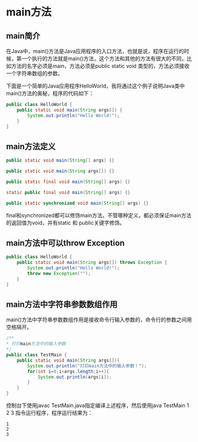 # main方法

## main简介

在Java中，main()方法是Java应用程序的入口方法，也就是说，程序在运行的时候，第一个执行的方法就是main()方法，这个方法和其他的方法有很大的不同，比如方法的名字必须是main，方法必须是public static void 类型的，方法必须接收一个字符串数组的参数。

下面是一个简单的Java应用程序HelloWorld，我将通过这个例子说明Java类中main()方法的奥秘，程序的代码如下：

```java
public class HelloWorld {
    public static void main(String args[]) {
        System.out.println("Hello World!");
    }
}
```



## main方法定义

```java
public static void main(String[] args) {}

public static void main(String args[]) {}

public static final void main(String[] args) {}

static public final void main(String[] args) {}

public static synchronized void main(String[] args) {}
```

 final和synchronized都可以修饰main方法。不管哪种定义，都必须保证main方法的返回值为void，并有static 和 public关键字修饰。





## main方法中可以throw Exception

```java
public class HelloWorld {
    public static void main(String args[]) throws Exception { 
        System.out.println("Hello World!");
        throw new Exception(""); 
    }
}
```

## main方法中字符串参数数组作用

main()方法中字符串参数数组作用是接收命令行输入参数的，命令行的参数之间用空格隔开。

```java
/**
* 打印main方法中的输入参数
*/
public class TestMain {
    public static void main(String args[]){
        System.out.println("打印main方法中的输入参数！");
        for(int i=0;i<args.length;i++){
            System.out.println(args[i]);
        }
    }
}
```

控制台下使用javac TestMain.java指定编译上述程序，然后使用java TestMain 1 2 3 指令运行程序，程序运行结果为：

```
1
2
3
```



